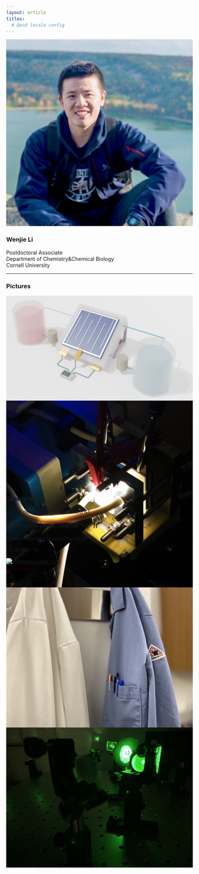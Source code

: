 ```yaml
---
layout: article
titles:
  # @end locale config
---
```


<div class="item">
  <div class="item__image">
    <img class="image image--lg" src="/images/Picture_Wenjie.jpeg">  
  </div>
  <div class="item__content">
    <div class="item__header">
      <h3>Wenjie Li</h3>
    </div>
    <div class="item__description">
      <p>Postdoctoral Associate <br>
         Department of Chemistry&Chemical Biology <br>
         Cornell University
      </p>
    </div>
  </div>
</div>


___

### Pictures

<style>
  .swiper-demo {
    height: 500px;
  }
  .swiper-demo .swiper__slide {
    display: flex;
    align-items: center;
    justify-content: center;
    font-size: 3rem;
    color: #fff;
  }
  .swiper-demo--image .swiper__slide:nth-child(n) {
    background-color: #000000;
  }
</style>


<div class="swiper my-3 swiper-demo swiper-demo--image swiper-1">
  <div class="swiper__wrapper">
    <div class="swiper__slide"><img class="lightbox-ignore" src="/images/swiper/01.png"/></div>
    <div class="swiper__slide"><img class="lightbox-ignore" src="/images/swiper/02.png"/></div>
    <div class="swiper__slide"><img class="lightbox-ignore" src="/images/swiper/03.png"/></div>
    <div class="swiper__slide"><img class="lightbox-ignore" src="/images/swiper/04.png"/></div>
  </div>
  <div class="swiper__button swiper__button--prev fas fa-chevron-left"></div>
  <div class="swiper__button swiper__button--next fas fa-chevron-right"></div>
</div>

<script>
  {%- include scripts/lib/swiper.js -%}
  var SOURCES = window.TEXT_VARIABLES.sources;
  window.Lazyload.js(SOURCES.jquery, function() {
    $('.swiper-1').swiper();
  });
</script>

___

### Recent News
{% for news in site.news limit:3%}
  <h4 class="blogdate">{{ news.date | date: "%d %B %Y" }}</h4>
  <p>{{ news.content | markdownify }}</p>
{% endfor %}

<a href="http://www.reliablecounter.com" target="_blank"><img src="https://www.reliablecounter.com/count.php?page=wenjieli.com&digit=style/plain/3/&reloads=0" alt="reliablecounter.com" title="reliablecounter.com" border="0"></a><br /><a href="http://https://www.reliablecounter.com/blog" target="_blank" style="font-family: Geneva, Arial; font-size: 9px; color: #330010; text-decoration: none;">reliablecounter.com</a>
